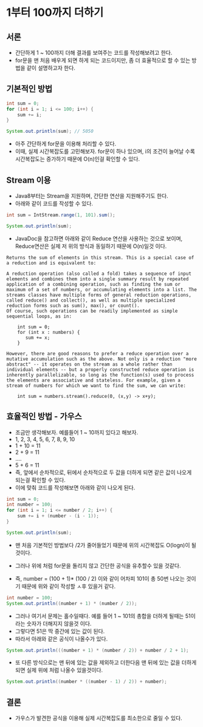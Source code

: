 # 1부터 100까지 더하기

## 서론

- 간단하게 1 ~ 100까지 더해 결과를 보여주는 코드를 작성해보려고 한다.
- for문을 맨 처음 배우게 되면 하게 되는 코드이지만, 좀 더 효율적으로 할 수 있는 방법을 같이 설명하고자 한다.

## 기본적인 방법

```java
int sum = 0;
for (int i = 1; i <= 100; i++) {
	sum += i;
}

System.out.println(sum); // 5050
```

- 아주 간단하게 for문을 이용해 처리할 수 있다.
- 이때, 실제 시간복잡도를 고민해보자. for문이 하나 있으며, i의 조건이 늘어날 수록 시간복잡도는 증가하기 때문에 O(n)인걸 확인할 수 있다.

## Stream 이용

- Java8부터는 Stream을 지원하며, 간단한 연산을 지원해주기도 한다.
- 아래와 같이 코드를 작성할 수 있다.

```java
int sum = IntStream.range(1, 101).sum();

System.out.println(sum);
```

- JavaDoc을 참고하면 아래와 같이 Reduce 연산을 사용하는 것으로 보이며, Reduce연산은 실제 저 위의 방식과 동일하기 때문에 O(n)일것 이다.

```
Returns the sum of elements in this stream. This is a special case of a reduction and is equivalent to:

A reduction operation (also called a fold) takes a sequence of input elements and combines them into a single summary result by repeated application of a combining operation, such as finding the sum or maximum of a set of numbers, or accumulating elements into a list. The streams classes have multiple forms of general reduction operations, called reduce() and collect(), as well as multiple specialized reduction forms such as sum(), max(), or count().
Of course, such operations can be readily implemented as simple sequential loops, as in:
 
    int sum = 0;
    for (int x : numbers) {
       sum += x;
    }
 
However, there are good reasons to prefer a reduce operation over a mutative accumulation such as the above. Not only is a reduction "more abstract" -- it operates on the stream as a whole rather than individual elements -- but a properly constructed reduce operation is inherently parallelizable, so long as the function(s) used to process the elements are associative and stateless. For example, given a stream of numbers for which we want to find the sum, we can write:
 
    int sum = numbers.stream().reduce(0, (x,y) -> x+y);
```

## 효율적인 방법 - 가우스

- 조금만 생각해보자. 예를들어 1 ~ 10까지 있다고 해보자.
- 1, 2, 3, 4, 5, 6, 7, 8, 9, 10
- 1 + 10 = 11
- 2 + 9 = 11
- ....
- 5 + 6 = 11
- 즉, 앞에서 순차적으로, 뒤에서 순차적으로 두 값을 더하게 되면 같은 값이 나오게 되는걸 확인할 수 있다.
- 이에 맞춰 코드를 작성해보면 아래와 같이 나오게 된다.

```java
int sum = 0;
int number = 100;
for (int i = 1; i <= number / 2; i++) {
    sum += i + (number - (i - 1));
}

System.out.println(sum);
```

- 맨 처음 기본적인 방법보다 /2가 줄어들었기 때문에 위의 시간복잡도 O(logn)이 될것이다.

- 그러나 위에 처럼 for문을 돌리지 않고 간단한 공식을 유추할수 있을 것같다.
- 즉, number = (100 + 1)* (100 / 2) 이와 같이 어차피 101이 총 50번 나오는 것이기 때문에 위와 같이 작성할 ㅅ후 있을거 같다.

```java
int number = 100;
System.out.println((number + 1) * (number / 2));
```

- 그러나 여기서 문제는 홀수일때다. 예를 들어 1 ~ 101의 총합을 더하게 될때는 51이라는 숫자가 더해지지 않을것 이다.
- 그렇다면 51은 딱 중간에 있는 값이 된다.
- 따라서 아래와 같은 공식이 나올수가 있다.

```java
System.out.println(((number + 1) * (number / 2)) + number / 2 + 1);
```

- 또 다른 방식으로는 맨 뒤에 있는 값을 제외하고 더한다음 맨 뒤에 있는 값을 더하게 되면 실제 위에 처럼 나올수 있을것이다.

```java
System.out.println((number * ((number - 1) / 2)) + number);
```

## 결론

- 가우스가 발견한 공식을 이용해 실제 시간복잡도를 최소한으로 줄일 수 있다.
